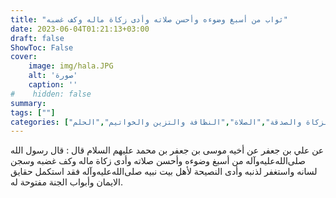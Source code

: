 ```yaml
---
title: "ثواب من أسبغ وضوءه وأحسن صلاته وأدى زكاة ماله وكف غضبه"
date: 2023-06-04T01:21:13+03:00
draft: false
ShowToc: False
cover:
    image: img/hala.JPG
    alt: 'صورة'
    caption: ''
#    hidden: false
summary: 
tags: [""]
categories: ["الإنفاق والزكاة والصدقة","الصلاة","النظافة والتزين والخواتيم","الحلم"]
---
```

عن علي بن جعفر عن أخيه موسى بن جعفر بن محمد عليهم
السلام قال : قال رسول الله صلى‌الله‌عليه‌وآله من أسبغ وضوءه وأحسن صلاته وأدى
زكاة ماله وكف غضبه وسجن لسانه واستغفر لذنبه وأدى النصيحة لأهل
بيت نبيه صلى‌الله‌عليه‌وآله فقد استكمل حقايق الايمان وأبواب الجنة مفتوحة له.

